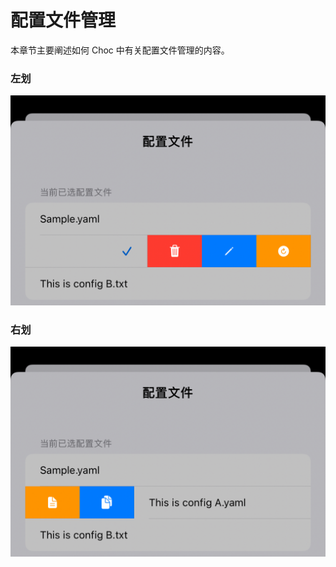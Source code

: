 # 配置文件管理

本章节主要阐述如何 Choc 中有关配置文件管理的内容。

### 左划

![从左到右分别为：删除、编辑、更新](<../.gitbook/assets/image (4).png>)

### 右划

![从左到右分别为：编辑名称、复制配置](<../.gitbook/assets/image (5).png>)
